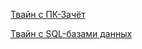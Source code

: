 [Твайн с ПК-Зачёт](https://dellyyy.github.io/ArheticturaApparatnihSredstvv/PK_Zachet.html)

[Твайн с SQL-базами данных](https://dellyyy.github.io/PredmetyLN/SQL_Twine.html)
